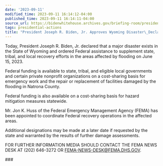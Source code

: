 ```yaml
---
date: '2023-09-11'
modified_time: 2023-09-11 16:14:12-04:00
published_time: 2023-09-11 16:14:11-04:00
source_url: https://bidenwhitehouse.archives.gov/briefing-room/presidential-actions/2023/09/11/president-joseph-r-biden-jr-approves-wyoming-disaster-declaration/
tags: presidential-actions
title: "President Joseph R. Biden, Jr. Approves Wyoming Disaster\_Declaration"
---
```

 
Today, President Joseph R. Biden, Jr. declared that a major disaster
exists in the State of Wyoming and ordered Federal assistance to
supplement state, tribal, and local recovery efforts in the areas
affected by flooding on June 15, 2023.

Federal funding is available to state, tribal, and eligible local
governments and certain private nonprofit organizations on a
cost-sharing basis for emergency work and the repair or replacement of
facilities damaged by the flooding in Natrona County.

Federal funding is also available on a cost-sharing basis for hazard
mitigation measures statewide.

Mr. Jon K. Huss of the Federal Emergency Management Agency (FEMA) has
been appointed to coordinate Federal recovery operations in the affected
areas. 

Additional designations may be made at a later date if requested by the
state and warranted by the results of further damage assessments.

FOR FURTHER INFORMATION MEDIA SHOULD CONTACT THE FEMA NEWS DESK AT (202)
646-3272 OR
[FEMA-NEWS-DESK@FEMA.DHS.GOV](mailto:FEMA-NEWS-DESK@DHS.GOV).

\###
